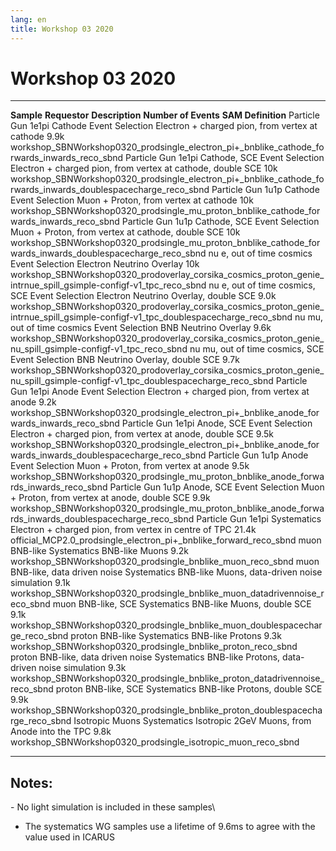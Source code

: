 ```yaml
---
lang: en
title: Workshop 03 2020
---
```




Workshop 03 2020
====================================================

  ------------------------------------ ----------------- ------------------------------------------------------------- ---------------------- -------------------------------------------------------------------------------------------------------------------------------------------------
  **Sample**                           **Requestor**     **Description**                                               **Number of Events**   **SAM Definition**
  Particle Gun 1e1pi Cathode           Event Selection   Electron + charged pion, from vertex at cathode               9.9k                   workshop\_SBNWorkshop0320\_prodsingle\_electron\_pi+\_bnblike\_cathode\_forwards\_inwards\_reco\_sbnd
  Particle Gun 1e1pi Cathode, SCE      Event Selection   Electron + charged pion, from vertex at cathode, double SCE   10k                    workshop\_SBNWorkshop0320\_prodsingle\_electron\_pi+\_bnblike\_cathode\_forwards\_inwards\_doublespacecharge\_reco\_sbnd
  Particle Gun 1u1p Cathode            Event Selection   Muon + Proton, from vertex at cathode                         10k                    workshop\_SBNWorkshop0320\_prodsingle\_mu\_proton\_bnblike\_cathode\_forwards\_inwards\_reco\_sbnd
  Particle Gun 1u1p Cathode, SCE       Event Selection   Muon + Proton, from vertex at cathode, double SCE             10k                    workshop\_SBNWorkshop0320\_prodsingle\_mu\_proton\_bnblike\_cathode\_forwards\_inwards\_doublespacecharge\_reco\_sbnd
  nu e, out of time cosmics            Event Selection   Electron Neutrino Overlay                                     10k                    workshop\_SBNWorkshop0320\_prodoverlay\_corsika\_cosmics\_proton\_genie\_intrnue\_spill\_gsimple-configf-v1\_tpc\_reco\_sbnd
  nu e, out of time cosmics, SCE       Event Selection   Electron Neutrino Overlay, double SCE                         9.0k                   workshop\_SBNWorkshop0320\_prodoverlay\_corsika\_cosmics\_proton\_genie\_intrnue\_spill\_gsimple-configf-v1\_tpc\_doublespacecharge\_reco\_sbnd
  nu mu, out of time cosmics           Event Selection   BNB Neutrino Overlay                                          9.6k                   workshop\_SBNWorkshop0320\_prodoverlay\_corsika\_cosmics\_proton\_genie\_nu\_spill\_gsimple-configf-v1\_tpc\_reco\_sbnd
  nu mu, out of time cosmics, SCE      Event Selection   BNB Neutrino Overlay, double SCE                              9.7k                   workshop\_SBNWorkshop0320\_prodoverlay\_corsika\_cosmics\_proton\_genie\_nu\_spill\_gsimple-configf-v1\_tpc\_doublespacecharge\_reco\_sbnd
  Particle Gun 1e1pi Anode             Event Selection   Electron + charged pion, from vertex at anode                 9.2k                   workshop\_SBNWorkshop0320\_prodsingle\_electron\_pi+\_bnblike\_anode\_forwards\_inwards\_reco\_sbnd
  Particle Gun 1e1pi Anode, SCE        Event Selection   Electron + charged pion, from vertex at anode, double SCE     9.5k                   workshop\_SBNWorkshop0320\_prodsingle\_electron\_pi+\_bnblike\_anode\_forwards\_inwards\_doublespacecharge\_reco\_sbnd
  Particle Gun 1u1p Anode              Event Selection   Muon + Proton, from vertex at anode                           9.5k                   workshop\_SBNWorkshop0320\_prodsingle\_mu\_proton\_bnblike\_anode\_forwards\_inwards\_reco\_sbnd
  Particle Gun 1u1p Anode, SCE         Event Selection   Muon + Proton, from vertex at anode, double SCE               9.9k                   workshop\_SBNWorkshop0320\_prodsingle\_mu\_proton\_bnblike\_anode\_forwards\_inwards\_doublespacecharge\_reco\_sbnd
  Particle Gun 1e1pi                   Systematics       Electron + charged pion, from vertex in centre of TPC         21.4k                  official\_MCP2.0\_prodsingle\_electron\_pi+\_bnblike\_forward\_reco\_sbnd
  muon BNB-like                        Systematics       BNB-like Muons                                                9.2k                   workshop\_SBNWorkshop0320\_prodsingle\_bnblike\_muon\_reco\_sbnd
  muon BNB-like, data driven noise     Systematics       BNB-like Muons, data-driven noise simulation                  9.1k                   workshop\_SBNWorkshop0320\_prodsingle\_bnblike\_muon\_datadrivennoise\_reco\_sbnd
  muon BNB-like, SCE                   Systematics       BNB-like Muons, double SCE                                    9.1k                   workshop\_SBNWorkshop0320\_prodsingle\_bnblike\_muon\_doublespacecharge\_reco\_sbnd
  proton BNB-like                      Systematics       BNB-like Protons                                              9.3k                   workshop\_SBNWorkshop0320\_prodsingle\_bnblike\_proton\_reco\_sbnd
  proton BNB-like, data driven noise   Systematics       BNB-like Protons, data-driven noise simulation                9.3k                   workshop\_SBNWorkshop0320\_prodsingle\_bnblike\_proton\_datadrivennoise\_reco\_sbnd
  proton BNB-like, SCE                 Systematics       BNB-like Protons, double SCE                                  9.9k                   workshop\_SBNWorkshop0320\_prodsingle\_bnblike\_proton\_doublespacecharge\_reco\_sbnd
  Isotropic Muons                      Systematics       Isotropic 2GeV Muons, from Anode into the TPC                 9.8k                   workshop\_SBNWorkshop0320\_prodsingle\_isotropic\_muon\_reco\_sbnd
  ------------------------------------ ----------------- ------------------------------------------------------------- ---------------------- -------------------------------------------------------------------------------------------------------------------------------------------------



Notes:
-------------------------------

\- No light simulation is included in these samples\
- The systematics WG samples use a lifetime of 9.6ms to agree with the
value used in ICARUS
